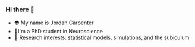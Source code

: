 ### Hi there 👋

- :alien: My name is Jordan Carpenter
- :brain:I'm a PhD student in Neuroscience
- :space_invader: Research interests: statistical models, simulations, and the subiculum

<!--
**jncarpen/jncarpen** is a ✨ _special_ ✨ repository because its `README.md` (this file) appears on your GitHub profile.

Here are some ideas to get you started:

- 🔭 I’m currently working on ...
- 🌱 I’m currently learning ...
- 👯 I’m looking to collaborate on ...
- 🤔 I’m looking for help with ...
- 💬 Ask me about ...
- 📫 How to reach me: ...
- 😄 Pronouns: ...
- ⚡ Fun fact: ...
-->
